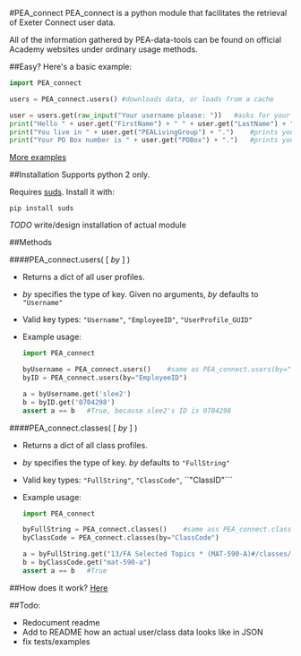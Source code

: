 #PEA_connect
PEA_connect is a python module that facilitates the retrieval of Exeter Connect user data.

All of the information gathered by PEA-data-tools can be found on official Academy websites under ordinary usage methods.

##Easy?
Here's a basic example:
```python
import PEA_connect

users = PEA_connect.users()	#downloads data, or loads from a cache

user = users.get(raw_input("Your username please: "))	#asks for your username
print("Hello " + user.get("FirstName") + " " + user.get("LastName") + "!")	#prints your name
print("You live in " + user.get("PEALivingGroup") + ".")	#prints your dorm
print("Your PO Box number is " + user.get("POBox") + ".")	#prints your PO number
```

[More examples](examples/)

##Installation
Supports python 2 only.

Requires [suds](https://fedorahosted.org/suds/). Install it with:
```
pip install suds
```
_TODO_ write/design installation of actual module

##Methods

####PEA_connect.users( [ <i>by</i> ] )

 - Returns a dict of all user profiles.

 - *by* specifies the type of key. Given no arguments, *by* defaults to ```"Username"```

 - Valid key types: ```"Username"```, ```"EmployeeID"```, ```"UserProfile_GUID"```
 - Example usage:
	```python
	import PEA_connect

	byUsername = PEA_connect.users()	#same as PEA_connect.users(by="Username")
	byID = PEA_connect.users(by="EmployeeID")

	a = byUsername.get('slee2')
	b = byID.get('0704298')
	assert a == b	#True, because slee2's ID is 0704298
	```

####PEA_connect.classes( [ <i>by</i> ] )
 - Returns a dict of all class profiles.

 - *by* specifies the type of key. *by* defaults to ```"FullString"```

 - Valid key types: ```"FullString"```, ```"ClassCode"```, ``"ClassID"```
 - Example usage:
	```python
	import PEA_connect

	byFullString = PEA_connect.classes()	#same ass PEA_connect.classes(by="FullString")
	byClassCode = PEA_connect.classes(by="ClassCode")
	
	a = byFullString.get("13/FA Selected Topics * (MAT-590-A)#/classes/mat-590-a-cs81877")
	b = byClassCode.get("mat-590-a")
	assert a == b	#True
	```
##How does it work?
[Here](EXPLORING.md)

##Todo:
 - Redocument readme
 - Add to README how an actual user/class data looks like in JSON
 - fix tests/examples
